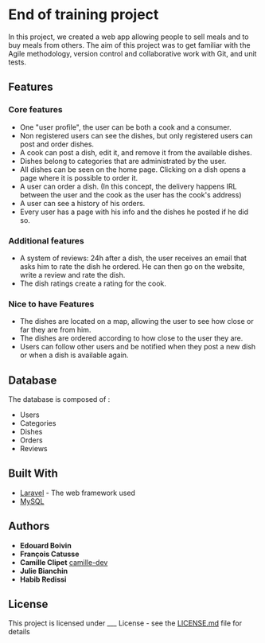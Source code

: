 # End of training project

In this project, we created a web app allowing people to sell meals and to buy meals from others.
The aim of this project was to get familiar with the Agile methodology, version control and collaborative work with Git, and unit tests.

## Features

### Core features

* One "user profile", the user can be both a cook and a consumer.
* Non registered users can see the dishes, but only registered users can post and order dishes.
* A cook can post a dish, edit it, and remove it from the available dishes.
* Dishes belong to categories that are administrated by the user.
* All dishes can be seen on the home page. Clicking on a dish opens a page where it is possible to order it.
* A user can order a dish. (In this concept, the delivery happens IRL between the user and the cook as the user has the cook's address)
* A user can see a history of his orders.
* Every user has a page with his info and the dishes he posted if he did so.

### Additional features

* A system of reviews: 24h after a dish, the user receives an email that asks him to rate the dish he ordered. He can then go on the website, write a review and rate the dish.
* The dish ratings create a rating for the cook.


### Nice to have Features

* The dishes are located on a map, allowing the user to see how close or far they are from him.
* The dishes are ordered according to how close to the user they are.
* Users can follow other users and be notified when they post a new dish or when a dish is available again.

## Database

The database is composed of :
* Users
* Categories
* Dishes
* Orders
* Reviews

## Built With

* [Laravel](https://laravel.com/) - The web framework used
* [MySQL](https://www.mysql.com/fr/)


## Authors

* **Edouard Boivin**
* **François Catusse**
* **Camille Clipet** [camille-dev](https://github.com/camille-dev)
* **Julie Bianchin**
* **Habib Redissi**


## License

This project is licensed under ___ License - see the [LICENSE.md](LICENSE.md) file for details
